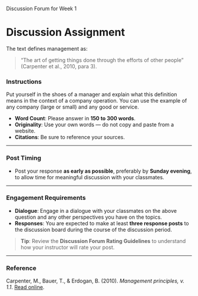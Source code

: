 Discussion Forum for Week 1

# Discussion Assignment

The text defines management as:
> “The art of getting things done through the efforts of other people” (Carpenter et al., 2010, para 3).

### Instructions
Put yourself in the shoes of a manager and explain what this definition means in the context of a company operation. You can use the example of any company (large or small) and any good or service.

- **Word Count**: Please answer in **150 to 300 words**.
- **Originality**: Use your own words — do not copy and paste from a website.
- **Citations**: Be sure to reference your sources.

---

### Post Timing
- Post your response **as early as possible**, preferably by **Sunday evening**, to allow time for meaningful discussion with your classmates.

---

### Engagement Requirements
- **Dialogue**: Engage in a dialogue with your classmates on the above question and any other perspectives you have on the topics.
- **Responses**: You are expected to make at least **three response posts** to the discussion board during the course of the discussion period.

> **Tip**: Review the **Discussion Forum Rating Guidelines** to understand how your instructor will rate your post.

---

### Reference
Carpenter, M., Bauer, T., & Erdogan, B. (2010). *Management principles, v. 1.1*.
[Read online](https://2012books.lardbucket.org/books/management-principles-v1.1/index.html).

